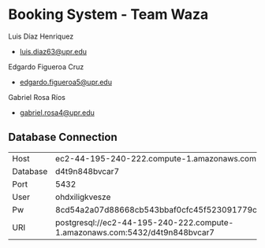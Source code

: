 # Booking System - Team Waza

Luis Díaz Henriquez 
  - luis.diaz63@upr.edu

Edgardo Figueroa Cruz 
  - edgardo.figueroa5@upr.edu

Gabriel Rosa Ríos 
  - gabriel.rosa4@upr.edu


## Database Connection
|  |  |
| ----------- | ----------- |
|Host|	ec2-44-195-240-222.compute-1.amazonaws.com|
|Database|	d4t9n848bvcar7|
|Port|	5432|
|User|	ohdxiligkvesze|
|Pw|	8cd54a2a07d88668cb543bbaf0cfc45f523091779c47ca91f071d41798411507|
|URI|postgresql://ec2-44-195-240-222.compute-1.amazonaws.com:5432/d4t9n848bvcar7|
